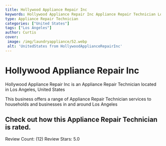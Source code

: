 ```yaml
---
title: Hollywood Appliance Repair Inc
keywords: Hollywood Appliance Repair Inc Appliance Repair Technician Los Angeles United States 
type: Appliance Repair Technician 
categories: ["United States"]
tags: ["Los Angeles"]
author: Curtis
cover:
 image: /img/laundryappliance/52.webp
 alt: 'UnitedStates from HollywoodApplianceRepairInc'
---
```


# Hollywood Appliance Repair Inc
Hollywood Appliance Repair Inc is an Appliance Repair Technician located in Los Angeles, United States

This business offers a range of Appliance Repair Technician services to households and businesses in and around Los Angeles

## Check out how this Appliance Repair Technician is rated.
Review Count: (12)
Review Stars: 5.0
